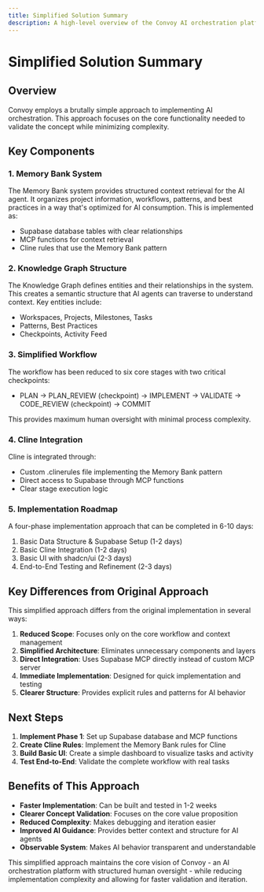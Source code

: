 ```yaml
---
title: Simplified Solution Summary
description: A high-level overview of the Convoy AI orchestration platform
---
```


# Simplified Solution Summary

## Overview

Convoy employs a brutally simple approach to implementing AI orchestration. This approach focuses on the core functionality needed to validate the concept while minimizing complexity.

## Key Components

### 1. Memory Bank System
The Memory Bank system provides structured context retrieval for the AI agent. It organizes project information, workflows, patterns, and best practices in a way that's optimized for AI consumption. This is implemented as:

- Supabase database tables with clear relationships
- MCP functions for context retrieval
- Cline rules that use the Memory Bank pattern

### 2. Knowledge Graph Structure
The Knowledge Graph defines entities and their relationships in the system. This creates a semantic structure that AI agents can traverse to understand context. Key entities include:

- Workspaces, Projects, Milestones, Tasks
- Patterns, Best Practices
- Checkpoints, Activity Feed

### 3. Simplified Workflow
The workflow has been reduced to six core stages with two critical checkpoints:

- PLAN → PLAN_REVIEW (checkpoint) → IMPLEMENT → VALIDATE → CODE_REVIEW (checkpoint) → COMMIT

This provides maximum human oversight with minimal process complexity.

### 4. Cline Integration
Cline is integrated through:

- Custom .clinerules file implementing the Memory Bank pattern
- Direct access to Supabase through MCP functions
- Clear stage execution logic

### 5. Implementation Roadmap
A four-phase implementation approach that can be completed in 6-10 days:

1. Basic Data Structure & Supabase Setup (1-2 days)
2. Basic Cline Integration (1-2 days)
3. Basic UI with shadcn/ui (2-3 days)
4. End-to-End Testing and Refinement (2-3 days)

## Key Differences from Original Approach

This simplified approach differs from the original implementation in several ways:

1. **Reduced Scope**: Focuses only on the core workflow and context management
2. **Simplified Architecture**: Eliminates unnecessary components and layers
3. **Direct Integration**: Uses Supabase MCP directly instead of custom MCP server
4. **Immediate Implementation**: Designed for quick implementation and testing
5. **Clearer Structure**: Provides explicit rules and patterns for AI behavior

## Next Steps

1. **Implement Phase 1**: Set up Supabase database and MCP functions
2. **Create Cline Rules**: Implement the Memory Bank rules for Cline
3. **Build Basic UI**: Create a simple dashboard to visualize tasks and activity
4. **Test End-to-End**: Validate the complete workflow with real tasks

## Benefits of This Approach

- **Faster Implementation**: Can be built and tested in 1-2 weeks
- **Clearer Concept Validation**: Focuses on the core value proposition
- **Reduced Complexity**: Makes debugging and iteration easier
- **Improved AI Guidance**: Provides better context and structure for AI agents
- **Observable System**: Makes AI behavior transparent and understandable

This simplified approach maintains the core vision of Convoy - an AI orchestration platform with structured human oversight - while reducing implementation complexity and allowing for faster validation and iteration.
